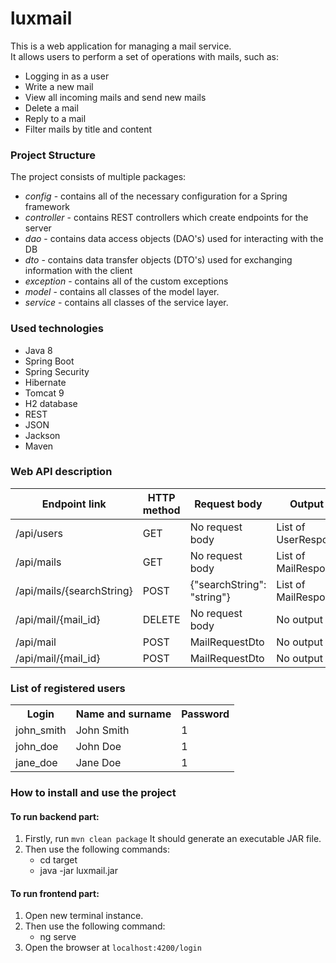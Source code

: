 # luxmail
This is a web application for managing a mail service. <br>
It allows users to perform a set of operations with mails, such as:
<ul>
<li>Logging in as a user</li>
<li>Write a new mail</li>
<li>View all incoming mails and send new mails</li>
<li>Delete a mail</li>
<li>Reply to a mail</li>
<li>Filter mails by title and content</li>
</ul>

<h3>Project Structure</h3>
The project consists of multiple packages:
<ul>
<li><i>config</i> - contains all of the necessary configuration for a Spring framework</li>
<li><i>controller</i> - contains REST controllers which create endpoints for the server</li>
<li><i>dao</i> - contains data access objects (DAO's) used for interacting with the DB</li>
<li><i>dto</i> - contains data transfer objects (DTO's) used for exchanging information
with the client</li>
<li><i>exception</i> - contains all of the custom exceptions</li>
<li><i>model</i> - contains all classes of the model layer.</li>
<li><i>service</i> - contains all classes of the service layer.</li>
</ul>
<h3>Used technologies</h3>
<ul>
    <li>Java 8</li>
    <li>Spring Boot</li>
    <li>Spring Security</li>
    <li>Hibernate</li>
    <li>Tomcat 9</li>
    <li>H2 database</li>
    <li>REST</li>
    <li>JSON</li>
    <li>Jackson</li>
    <li>Maven</li>
</ul>
<h3>Web API description</h3>
<table>
    <thead>
        <tr>
            <th>Endpoint link</th>
            <th>HTTP method</th>
            <th>Request body</th>
            <th>Output data</th>
        </tr>
    </thead>
    <tbody>
        <tr>
            <td>/api/users</td>
            <td>GET</td>
            <td>No request body</td>
            <td>List of UserResponseDto</td>
        </tr>
        <tr>
            <td>/api/mails</td>
            <td>GET</td>
            <td>No request body</td>
            <td>List of MailResponseDto</td>
        </tr>
        <tr>
            <td>/api/mails/{searchString}</td>
            <td>POST</td>
            <td>{"searchString": "string"}</td>
            <td>List of MailResponseDto</td>
        </tr>
        <tr>
            <td>/api/mail/{mail_id}</td>
            <td>DELETE</td>
            <td>No request body</td>
            <td>No output data</td>
        </tr>
        <tr>
            <td>/api/mail</td>
            <td>POST</td>
            <td>MailRequestDto</td>
            <td>No output data</td>
        </tr>
        <tr>
            <td>/api/mail/{mail_id}</td>
            <td>POST</td>
            <td>MailRequestDto</td>
            <td>No output data</td>
        </tr>
    </tbody>
</table>
<h3>List of registered users</h3>
<table>
    <th>Login</th>
    <th>Name and surname</th>
    <th>Password</th>
    <tr>
        <td>john_smith</td>
        <td>John Smith</td>
        <td>1</td>
    </tr>
     <tr>
        <td>john_doe</td>
        <td>John Doe</td>
        <td>1</td>
    </tr>
 <tr>
        <td>jane_doe</td>
        <td>Jane Doe</td>
        <td>1</td>
    </tr>
</table>
<h3>How to install and use the project</h3>
<h4>To run backend part:</h4>
<ol>
<li>Firstly, run <code>mvn clean package</code> It should generate an executable JAR file.</li>
<li>Then use the following commands:
<ul>
<li>cd target</li>
<li>java -jar luxmail.jar</li>
</ul>
</li>
</ol>

<h4>To run frontend part:</h4>

<ol>
<li>Open new terminal instance.</li>
<li>Then use the following command:
<ul><li>ng serve</li></ul>
</li>
<li>Open the browser at <code>localhost:4200/login</code></li>
</ol>



    
